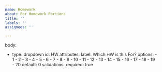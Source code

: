 ```yaml
---
name: Homework
about: For Homework Portions
title: ''
labels: ''
assignees: ''

---
```


body:
- type: dropdown
  id: HW
  attributes:
  label: Which HW is this For?
  options:
      - 1
      - 2
      - 3
      - 4 
      - 5
      - 6
      - 7
      - 8
      - 9
      - 10
      - 11
      - 12
      - 13
      - 14
      - 15
      - 16
      - 17
      - 18
      - 19
      - 20
    default: 0
  validations:
    required: true
